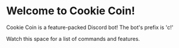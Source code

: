 # Welcome to Cookie Coin!

Cookie Coin is a feature-packed Discord bot!
The bot's prefix is 'c!'

Watch this space for a list of commands and features.
